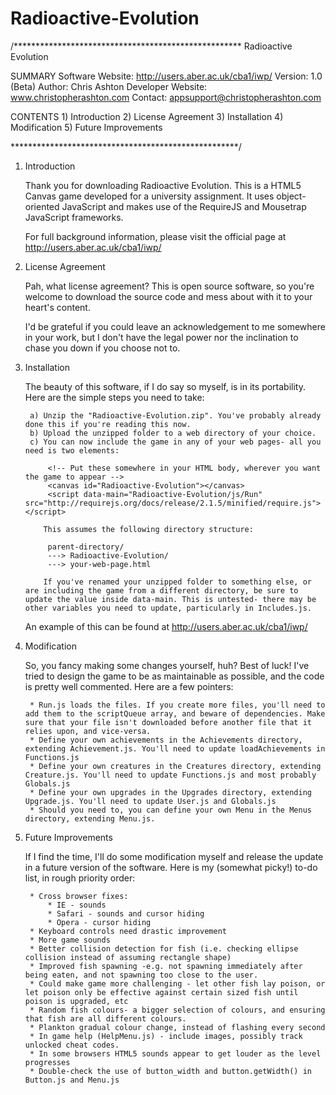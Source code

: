 Radioactive-Evolution
=====================

/****************************************************
				Radioactive Evolution

SUMMARY
	Software Website:	http://users.aber.ac.uk/cba1/iwp/
	Version:			1.0 (Beta)
	Author:				Chris Ashton
	Developer Website:	www.christopherashton.com
	Contact:			appsupport@christopherashton.com

CONTENTS
	1) Introduction
	2) License Agreement
	3) Installation
	4) Modification
	5) Future Improvements

****************************************************/

1) Introduction
	
	Thank you for downloading Radioactive Evolution. This is a HTML5 Canvas game developed for a university assignment. It uses object-oriented JavaScript and makes use of the RequireJS and Mousetrap JavaScript frameworks.
	
	For full background information, please visit the official page at http://users.aber.ac.uk/cba1/iwp/

2) License Agreement
	
	Pah, what license agreement? This is open source software, so you're welcome to download the source code and mess about with it to your heart's content.
	
	I'd be grateful if you could leave an acknowledgement to me somewhere in your work, but I don't have the legal power nor the inclination to chase you down if you choose not to.
	
3) Installation

	The beauty of this software, if I do say so myself, is in its portability. Here are the simple steps you need to take:
	
		a) Unzip the "Radioactive-Evolution.zip". You've probably already done this if you're reading this now.
		b) Upload the unzipped folder to a web directory of your choice.
		c) You can now include the game in any of your web pages- all you need is two elements:
		
			<!-- Put these somewhere in your HTML body, wherever you want the game to appear -->
			<canvas id="Radioactive-Evolution"></canvas>
			<script data-main="Radioactive-Evolution/js/Run" src="http://requirejs.org/docs/release/2.1.5/minified/require.js"></script>
		   
		   This assumes the following directory structure:
		   
			parent-directory/
			---> Radioactive-Evolution/
			---> your-web-page.html
		   
		   If you've renamed your unzipped folder to something else, or are including the game from a different directory, be sure to update the value inside data-main. This is untested- there may be other variables you need to update, particularly in Includes.js.
		   
	An example of this can be found at http://users.aber.ac.uk/cba1/iwp/

4) Modification

	So, you fancy making some changes yourself, huh? Best of luck!
	I've tried to design the game to be as maintainable as possible, and the code is pretty well commented. Here are a few pointers:
	
		* Run.js loads the files. If you create more files, you'll need to add them to the scriptQueue array, and beware of dependencies. Make sure that your file isn't downloaded before another file that it relies upon, and vice-versa.
		* Define your own achievements in the Achievements directory, extending Achievement.js. You'll need to update loadAchievements in Functions.js
		* Define your own creatures in the Creatures directory, extending Creature.js. You'll need to update Functions.js and most probably Globals.js
		* Define your own upgrades in the Upgrades directory, extending Upgrade.js. You'll need to update User.js and Globals.js
		* Should you need to, you can define your own Menu in the Menus directory, extending Menu.js.

5) Future Improvements

	If I find the time, I'll do some modification myself and release the update in a future version of the software. Here is my (somewhat picky!) to-do list, in rough priority order:
		
		* Cross browser fixes:
			* IE - sounds
			* Safari - sounds and cursor hiding
			* Opera - cursor hiding
		* Keyboard controls need drastic improvement
		* More game sounds
		* Better collision detection for fish (i.e. checking ellipse collision instead of assuming rectangle shape)
		* Improved fish spawning -e.g. not spawning immediately after being eaten, and not spawning too close to the user.
		* Could make game more challenging - let other fish lay poison, or let poison only be effective against certain sized fish until poison is upgraded, etc
		* Random fish colours- a bigger selection of colours, and ensuring that fish are all different colours.
		* Plankton gradual colour change, instead of flashing every second
		* In game help (HelpMenu.js) - include images, possibly track unlocked cheat codes.
		* In some browsers HTML5 sounds appear to get louder as the level progresses
		* Double-check the use of button_width and button.getWidth() in Button.js and Menu.js